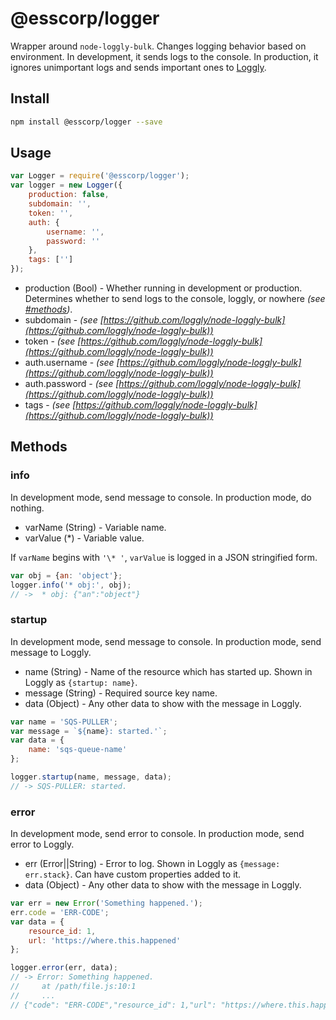 # @esscorp/logger

Wrapper around `node-loggly-bulk`. Changes logging behavior based on environment. In development, it sends logs to the console. In production, it ignores unimportant logs and sends important ones to [Loggly](https://www.loggly.com/).

## Install

```bash
npm install @esscorp/logger --save
```

## Usage

```js
var Logger = require('@esscorp/logger');
var logger = new Logger({
	production: false,
	subdomain: '',
	token: '',
	auth: {
		username: '',
		password: ''
	},
	tags: ['']
});
```

- production (Bool) - Whether running in development or production. Determines whether to send logs to the console, loggly, or nowhere *(see [#methods](#methods))*.
- subdomain -  *(see [https://github.com/loggly/node-loggly-bulk](https://github.com/loggly/node-loggly-bulk))*
- token - *(see [https://github.com/loggly/node-loggly-bulk](https://github.com/loggly/node-loggly-bulk))*
- auth.username - *(see [https://github.com/loggly/node-loggly-bulk](https://github.com/loggly/node-loggly-bulk))*
- auth.password - *(see [https://github.com/loggly/node-loggly-bulk](https://github.com/loggly/node-loggly-bulk))*
- tags - *(see [https://github.com/loggly/node-loggly-bulk](https://github.com/loggly/node-loggly-bulk))*

## Methods

### info

In development mode, send message to console. In production mode, do nothing.

- varName (String) - Variable name.
- varValue (\*) - Variable value.

If `varName` begins with `'\* '`, `varValue` is logged in a JSON stringified form.

```js
var obj = {an: 'object'};
logger.info('* obj:', obj);
// ->  * obj: {"an":"object"}
```

### startup

In development mode, send message to console. In production mode, send message to Loggly.

- name (String) - Name of the resource which has started up. Shown in Loggly as `{startup: name}`.
- message (String) - Required source key name.
- data (Object) - Any other data to show with the message in Loggly.

```js
var name = 'SQS-PULLER';
var message = `${name}: started.'`;
var data = {
	name: 'sqs-queue-name'
};

logger.startup(name, message, data);
// -> SQS-PULLER: started.
```

### error

In development mode, send error to console. In production mode, send error to Loggly.

- err (Error||String) - Error to log. Shown in Loggly as `{message: err.stack}`. Can have custom properties added to it.
- data (Object) - Any other data to show with the message in Loggly.

```js
var err = new Error('Something happened.');
err.code = 'ERR-CODE';
var data = {
	resource_id: 1,
	url: 'https://where.this.happened'
};

logger.error(err, data);
// -> Error: Something happened.
//     at /path/file.js:10:1
//     ...
// {"code": "ERR-CODE","resource_id": 1,"url": "https://where.this.happened"}
```
